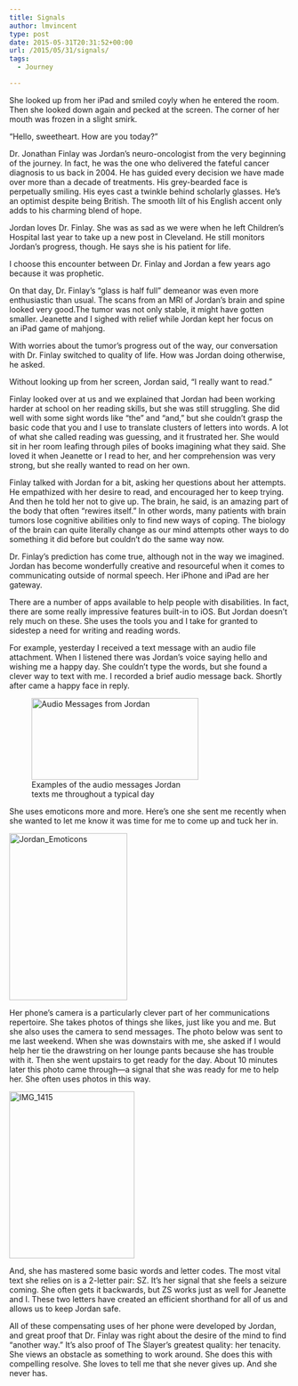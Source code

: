```yaml
---
title: Signals
author: lmvincent
type: post
date: 2015-05-31T20:31:52+00:00
url: /2015/05/31/signals/
tags:
  - Journey

---
```

She looked up from her iPad and smiled coyly when he entered the room. Then she looked down again and pecked at the screen. The corner of her mouth was frozen in a slight smirk.

&#8220;Hello, sweetheart. How are you today?&#8221;<!--more-->

Dr. Jonathan Finlay was Jordan&#8217;s neuro-oncologist from the very beginning of the journey. In fact, he was the one who delivered the fateful cancer diagnosis to us back in 2004. He has guided every decision we have made over more than a decade of treatments. His grey-bearded face is perpetually smiling. His eyes cast a twinkle behind scholarly glasses. He&#8217;s an optimist despite being British. The smooth lilt of his English accent only adds to his charming blend of hope.

Jordan loves Dr. Finlay. She was as sad as we were when he left Children&#8217;s Hospital last year to take up a new post in Cleveland. He still monitors Jordan&#8217;s progress, though. He says she is his patient for life.

I choose this encounter between Dr. Finlay and Jordan a few years ago because it was prophetic.

On that day, Dr. Finlay&#8217;s &#8220;glass is half full&#8221; demeanor was even more enthusiastic than usual. The scans from an MRI of Jordan&#8217;s brain and spine looked very good.The tumor was not only stable, it might have gotten smaller. Jeanette and I sighed with relief while Jordan kept her focus on an iPad game of mahjong.

With worries about the tumor&#8217;s progress out of the way, our conversation with Dr. Finlay switched to quality of life. How was Jordan doing otherwise, he asked.

Without looking up from her screen, Jordan said, &#8220;I really want to read.&#8221;

Finlay looked over at us and we explained that Jordan had been working harder at school on her reading skills, but she was still struggling. She did well with some sight words like &#8220;the&#8221; and &#8220;and,&#8221; but she couldn&#8217;t grasp the basic code that you and I use to translate clusters of letters into words. A lot of what she called reading was guessing, and it frustrated her. She would sit in her room leafing through piles of books imagining what they said. She loved it when Jeanette or I read to her, and her comprehension was very strong, but she really wanted to read on her own.

Finlay talked with Jordan for a bit, asking her questions about her attempts. He empathized with her desire to read, and encouraged her to keep trying. And then he told her not to give up. The brain, he said, is an amazing part of the body that often &#8220;rewires itself.&#8221; In other words, many patients with brain tumors lose cognitive abilities only to find new ways of coping. The biology of the brain can quite literally change as our mind attempts other ways to do something it did before but couldn&#8217;t do the same way now.

Dr. Finlay&#8217;s prediction has come true, although not in the way we imagined. Jordan has become wonderfully creative and resourceful when it comes to communicating outside of normal speech. Her iPhone and iPad are her gateway.

There are a number of apps available to help people with disabilities. In fact, there are some really impressive features built-in to iOS. But Jordan doesn&#8217;t rely much on these. She uses the tools you and I take for granted to sidestep a need for writing and reading words.

For example, yesterday I received a text message with an audio file attachment. When I listened there was Jordan&#8217;s voice saying hello and wishing me a happy day. She couldn&#8217;t type the words, but she found a clever way to text with me. I recorded a brief audio message back. Shortly after came a happy face in reply.

<figure id="attachment_730" aria-describedby="caption-attachment-730" style="width: 300px" class="wp-caption alignnone"><img loading="lazy" class="wp-image-730 size-medium" src="https://jordansjourney.files.wordpress.com/2015/05/audioex.jpg?w=300" alt="Audio Messages from Jordan" width="300" height="147" /><figcaption id="caption-attachment-730" class="wp-caption-text">Examples of the audio messages Jordan texts me throughout a typical day</figcaption></figure>

She uses emoticons more and more. Here&#8217;s one she sent me recently when she wanted to let me know it was time for me to come up and tuck her in.

<img loading="lazy" class="alignnone wp-image-731 size-medium" src="https://jordansjourney.files.wordpress.com/2015/05/jordan_emoticons.jpg?w=212" alt="Jordan_Emoticons" width="212" height="300" /> 

Her phone&#8217;s camera is a particularly clever part of her communications repertoire. She takes photos of things she likes, just like you and me. But she also uses the camera to send messages. The photo below was sent to me last weekend. When she was downstairs with me, she asked if I would help her tie the drawstring on her lounge pants because she has trouble with it. Then she went upstairs to get ready for the day. About 10 minutes later this photo came through—a signal that she was ready for me to help her. She often uses photos in this way.

<img loading="lazy" class="alignnone wp-image-732 size-medium" src="https://jordansjourney.files.wordpress.com/2015/05/img_1415.jpg?w=225" alt="IMG_1415" width="225" height="300" /> 

And, she has mastered some basic words and letter codes. The most vital text she relies on is a 2-letter pair: SZ. It&#8217;s her signal that she feels a seizure coming. She often gets it backwards, but ZS works just as well for Jeanette and I. These two letters have created an efficient shorthand for all of us and allows us to keep Jordan safe.

All of these compensating uses of her phone were developed by Jordan, and great proof that Dr. Finlay was right about the desire of the mind to find &#8220;another way.&#8221; It&#8217;s also proof of The Slayer&#8217;s greatest quality: her tenacity. She views an obstacle as something to work around. She does this with compelling resolve. She loves to tell me that she never gives up. And she never has.